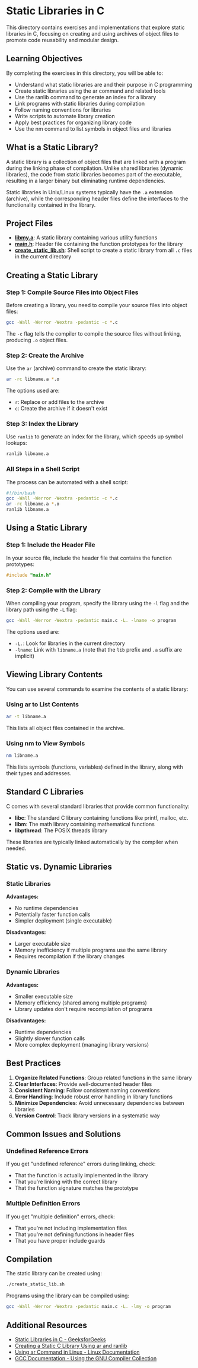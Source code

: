 # Static Libraries in C

This directory contains exercises and implementations that explore static libraries in C, focusing on creating and using archives of object files to promote code reusability and modular design.

## Learning Objectives

By completing the exercises in this directory, you will be able to:
- Understand what static libraries are and their purpose in C programming
- Create static libraries using the ar command and related tools
- Use the ranlib command to generate an index for a library
- Link programs with static libraries during compilation
- Follow naming conventions for libraries
- Write scripts to automate library creation
- Apply best practices for organizing library code
- Use the nm command to list symbols in object files and libraries

## What is a Static Library?

A static library is a collection of object files that are linked with a program during the linking phase of compilation. Unlike shared libraries (dynamic libraries), the code from static libraries becomes part of the executable, resulting in a larger binary but eliminating runtime dependencies.

Static libraries in Unix/Linux systems typically have the `.a` extension (archive), while the corresponding header files define the interfaces to the functionality contained in the library.

## Project Files

- **[libmy.a](./libmy.a)**: A static library containing various utility functions
- **[main.h](./main.h)**: Header file containing the function prototypes for the library
- **[create_static_lib.sh](./create_static_lib.sh)**: Shell script to create a static library from all `.c` files in the current directory

## Creating a Static Library

### Step 1: Compile Source Files into Object Files

Before creating a library, you need to compile your source files into object files:

```bash
gcc -Wall -Werror -Wextra -pedantic -c *.c
```

The `-c` flag tells the compiler to compile the source files without linking, producing `.o` object files.

### Step 2: Create the Archive

Use the `ar` (archive) command to create the static library:

```bash
ar -rc libname.a *.o
```

The options used are:
- `r`: Replace or add files to the archive
- `c`: Create the archive if it doesn't exist

### Step 3: Index the Library

Use `ranlib` to generate an index for the library, which speeds up symbol lookups:

```bash
ranlib libname.a
```

### All Steps in a Shell Script

The process can be automated with a shell script:

```bash
#!/bin/bash
gcc -Wall -Werror -Wextra -pedantic -c *.c
ar -rc libname.a *.o
ranlib libname.a
```

## Using a Static Library

### Step 1: Include the Header File

In your source file, include the header file that contains the function prototypes:

```c
#include "main.h"
```

### Step 2: Compile with the Library

When compiling your program, specify the library using the `-l` flag and the library path using the `-L` flag:

```bash
gcc -Wall -Werror -Wextra -pedantic main.c -L. -lname -o program
```

The options used are:
- `-L.`: Look for libraries in the current directory
- `-lname`: Link with `libname.a` (note that the `lib` prefix and `.a` suffix are implicit)

## Viewing Library Contents

You can use several commands to examine the contents of a static library:

### Using ar to List Contents

```bash
ar -t libname.a
```

This lists all object files contained in the archive.

### Using nm to View Symbols

```bash
nm libname.a
```

This lists symbols (functions, variables) defined in the library, along with their types and addresses.

## Standard C Libraries

C comes with several standard libraries that provide common functionality:

- **libc**: The standard C library containing functions like printf, malloc, etc.
- **libm**: The math library containing mathematical functions
- **libpthread**: The POSIX threads library

These libraries are typically linked automatically by the compiler when needed.

## Static vs. Dynamic Libraries

### Static Libraries

**Advantages:**
- No runtime dependencies
- Potentially faster function calls
- Simpler deployment (single executable)

**Disadvantages:**
- Larger executable size
- Memory inefficiency if multiple programs use the same library
- Requires recompilation if the library changes

### Dynamic Libraries

**Advantages:**
- Smaller executable size
- Memory efficiency (shared among multiple programs)
- Library updates don't require recompilation of programs

**Disadvantages:**
- Runtime dependencies
- Slightly slower function calls
- More complex deployment (managing library versions)

## Best Practices

1. **Organize Related Functions**: Group related functions in the same library
2. **Clear Interfaces**: Provide well-documented header files
3. **Consistent Naming**: Follow consistent naming conventions
4. **Error Handling**: Include robust error handling in library functions
5. **Minimize Dependencies**: Avoid unnecessary dependencies between libraries
6. **Version Control**: Track library versions in a systematic way

## Common Issues and Solutions

### Undefined Reference Errors

If you get "undefined reference" errors during linking, check:
- That the function is actually implemented in the library
- That you're linking with the correct library
- That the function signature matches the prototype

### Multiple Definition Errors

If you get "multiple definition" errors, check:
- That you're not including implementation files
- That you're not defining functions in header files
- That you have proper include guards

## Compilation

The static library can be created using:

```bash
./create_static_lib.sh
```

Programs using the library can be compiled using:

```bash
gcc -Wall -Werror -Wextra -pedantic main.c -L. -lmy -o program
```

## Additional Resources

- [Static Libraries in C - GeeksforGeeks](https://www.geeksforgeeks.org/static-vs-dynamic-libraries/)
- [Creating a Static C Library Using ar and ranlib](https://www.cprogramming.com/tutorial/statickeyword.html)
- [Using ar Command in Linux - Linux Documentation](https://linux.die.net/man/1/ar)
- [GCC Documentation - Using the GNU Compiler Collection](https://gcc.gnu.org/onlinedocs/gcc/)

